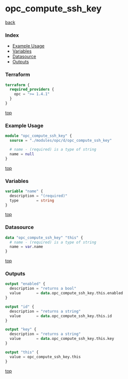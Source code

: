 # opc_compute_ssh_key

[back](../opc.md)

### Index

- [Example Usage](#example-usage)
- [Variables](#variables)
- [Datasource](#datasource)
- [Outputs](#outputs)

### Terraform

```terraform
terraform {
  required_providers {
    opc = ">= 1.4.1"
  }
}
```

[top](#index)

### Example Usage

```terraform
module "opc_compute_ssh_key" {
  source = "./modules/opc/d/opc_compute_ssh_key"

  # name - (required) is a type of string
  name = null
}
```

[top](#index)

### Variables

```terraform
variable "name" {
  description = "(required)"
  type        = string
}
```

[top](#index)

### Datasource

```terraform
data "opc_compute_ssh_key" "this" {
  # name - (required) is a type of string
  name = var.name
}
```

[top](#index)

### Outputs

```terraform
output "enabled" {
  description = "returns a bool"
  value       = data.opc_compute_ssh_key.this.enabled
}

output "id" {
  description = "returns a string"
  value       = data.opc_compute_ssh_key.this.id
}

output "key" {
  description = "returns a string"
  value       = data.opc_compute_ssh_key.this.key
}

output "this" {
  value = opc_compute_ssh_key.this
}
```

[top](#index)